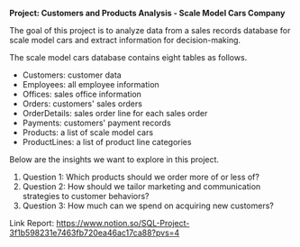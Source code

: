 **Project: Customers and Products Analysis - Scale Model Cars Company**  

The goal of this project is to analyze data from a sales records database for scale model cars and extract information for decision-making.  

The scale model cars database contains eight tables as follows.
- Customers: customer data
- Employees: all employee information
- Offices: sales office information
- Orders: customers' sales orders
- OrderDetails: sales order line for each sales order
- Payments: customers' payment records
- Products: a list of scale model cars
- ProductLines: a list of product line categories

Below are the insights we want to explore in this project. 
1. Question 1: Which products should we order more of or less of?
2. Question 2: How should we tailor marketing and communication strategies to customer behaviors?
3. Question 3: How much can we spend on acquiring new customers?

Link Report: https://www.notion.so/SQL-Project-3f1b598231e7463fb720ea46ac17ca88?pvs=4  


